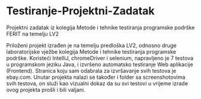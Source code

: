 # Testiranje-Projektni-Zadatak
Projektni zadatak iz kolegija Metode i tehnike testiranja programske podrške FERIT na temelju LV2

Priloženi projekt izrađen je na temelju predloška LV2, odnosno druge laboratorijske vježbe kolegija Metode i tehnike testiranja programske podrške. 
Koristeći IntelliJ, chromeDriver i selenium, napravljeno je 7 testova u programskom jeziku Java, i izvršeno automatsko testiranje Web aplikacije (Frontend).
Stranica koju sam odabrala za izvršavanje svih testova je ebay.com.
Unutar projekta nalazi se također i folder sa screenshotovima svih testova, on služi kao vizualni dokaz da su svi testovi u vrijeme izrade ovog projekta prošli i bili valjani.

